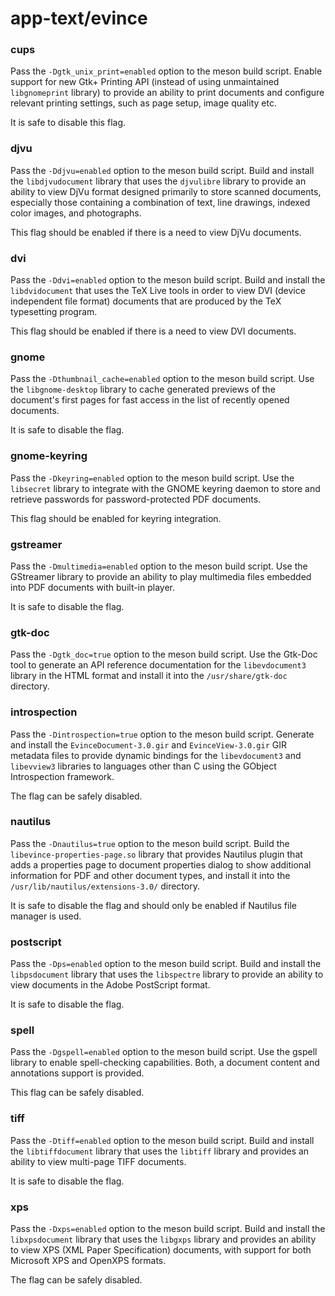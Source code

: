 # app-text/evince

### cups
Pass the `-Dgtk_unix_print=enabled` option to the meson build script. Enable support for new Gtk+ Printing API (instead of using unmaintained `libgnomeprint` library) to provide an ability to print documents and configure relevant printing settings, such as page setup, image quality etc.

It is safe to disable this flag.

### djvu
Pass the `-Ddjvu=enabled` option to the meson build script. Build and install the `libdjvudocument` library that uses the `djvulibre` library to provide an ability to view DjVu format designed primarily to store scanned documents, especially those containing a combination of text, line drawings, indexed color images, and photographs.

This flag should be enabled if there is a need to view DjVu documents.

### dvi
Pass the `-Ddvi=enabled` option to the meson build script. Build and install the `libdvidocument` that uses the TeX Live tools in order to view DVI (device independent file format) documents that are produced by the TeX typesetting program.

This flag should be enabled if there is a need to view DVI documents.

### gnome
Pass the `-Dthumbnail_cache=enabled` option to the meson build script. Use the `libgnome-desktop` library to cache generated previews of the document's first pages for fast access in the list of recently opened documents.

It is safe to disable the flag.

### gnome-keyring
Pass the `-Dkeyring=enabled` option to the meson build script. Use the `libsecret` library to integrate with the GNOME keyring daemon to store and retrieve passwords for password-protected PDF documents.

This flag should be enabled for keyring integration.

### gstreamer
Pass the `-Dmultimedia=enabled` option to the meson build script. Use the GStreamer library to provide an ability to play multimedia files embedded into PDF documents with built-in player.

It is safe to disable the flag.

### gtk-doc
Pass the `-Dgtk_doc=true` option to the meson build script. Use the Gtk-Doc tool to generate an API reference documentation for the `libevdocument3` library in the HTML format and install it into the `/usr/share/gtk-doc` directory.

### introspection
Pass the `-Dintrospection=true` option to the meson build script. Generate and install the `EvinceDocument-3.0.gir` and `EvinceView-3.0.gir` GIR metadata files to provide dynamic bindings for the `libevdocument3` and `libevview3` libraries to languages other than C using the GObject Introspection framework.

The flag can be safely disabled.

### nautilus
Pass the `-Dnautilus=true` option to the meson build script. Build the `libevince-properties-page.so` library that provides Nautilus plugin that adds a properties page to document properties dialog to show additional information for PDF and other document types, and install it into the `/usr/lib/nautilus/extensions-3.0/` directory.

It is safe to disable the flag and should only be enabled if Nautilus file manager is used.

### postscript
Pass the `-Dps=enabled` option to the meson build script. Build and install the `libpsdocument` library that uses the `libspectre` library to provide an ability to view documents in the Adobe PostScript format.

It is safe to disable the flag.

### spell
Pass the `-Dgspell=enabled` option to the meson build script. Use the gspell library to enable spell-checking capabilities. Both, a document content and annotations support is provided.

This flag can be safely disabled.

### tiff
Pass the `-Dtiff=enabled` option to the meson build script. Build and install the `libtiffdocument` library that uses the `libtiff` library and provides an ability to view multi-page TIFF documents.

It is safe to disable the flag.

### xps
Pass the `-Dxps=enabled` option to the meson build script. Build and install the `libxpsdocument` library that uses the `libgxps` library and provides an ability to view XPS (XML Paper Specification) documents, with support for both Microsoft XPS and OpenXPS formats.

The flag can be safely disabled.
